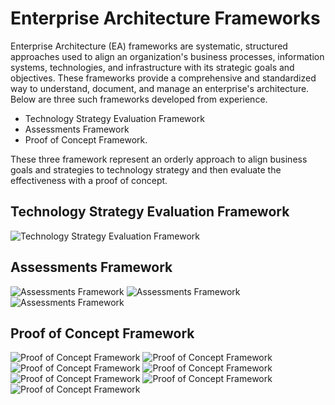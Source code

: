 # Enterprise Architecture Frameworks 
Enterprise Architecture (EA) frameworks are systematic, structured approaches used to align an organization's business processes, information systems, technologies, and infrastructure with its strategic goals and objectives. These frameworks provide a comprehensive and standardized way to understand, document, and manage an enterprise's architecture.  Below are three such frameworks developed from experience.

* Technology Strategy Evaluation Framework
* Assessments Framework
* Proof of Concept Framework.

These three framework represent an orderly approach to align business goals and strategies to technology strategy and then evaluate the effectiveness with a proof of concept.

## Technology Strategy Evaluation Framework
![Technology Strategy Evaluation Framework](https://github.com/TripleA-B/enterprise-architecture-frameworks/blob/main/images/0012.jpg)

## Assessments Framework
![Assessments Framework](https://github.com/TripleA-B/enterprise-architecture-frameworks/blob/main/images/0001.jpg)
![Assessments Framework](https://github.com/TripleA-B/enterprise-architecture-frameworks/blob/main/images/0003.jpg)
![Assessments Framework](https://github.com/TripleA-B/enterprise-architecture-frameworks/blob/main/images/0004.jpg)

## Proof of Concept Framework
![Proof of Concept Framework](https://github.com/TripleA-B/enterprise-architecture-frameworks/blob/main/images/0005.jpg)
![Proof of Concept Framework](https://github.com/TripleA-B/enterprise-architecture-frameworks/blob/main/images/0006.jpg)
![Proof of Concept Framework](https://github.com/TripleA-B/enterprise-architecture-frameworks/blob/main/images/0007.jpg)
![Proof of Concept Framework](https://github.com/TripleA-B/enterprise-architecture-frameworks/blob/main/images/0008.jpg)
![Proof of Concept Framework](https://github.com/TripleA-B/enterprise-architecture-frameworks/blob/main/images/0009.jpg)
![Proof of Concept Framework](https://github.com/TripleA-B/enterprise-architecture-frameworks/blob/main/images/0010.jpg)
![Proof of Concept Framework](https://github.com/TripleA-B/enterprise-architecture-frameworks/blob/main/images/0011.jpg)
